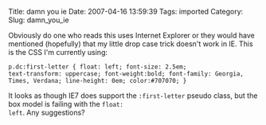 Title: damn you ie
Date: 2007-04-16 13:59:39
Tags: imported
Category: 
Slug: damn_you_ie

Obviously do one who reads this uses Internet Explorer or they would have mentioned (hopefully) that my little drop case trick doesn't work in IE.  This is the CSS I'm currently using:

<code>p.dc:first-letter {
float: left;
font-size: 2.5em;
text-transform: uppercase;
font-weight:bold;
font-family: Georgia, Times, Verdana;
line-height: 0em;
color:#707070;
}</code>

It looks as though IE7 does support the <code>:first-letter</code> pseudo class, but the box model is failing with the <code>float: left</code>.  Any suggestions?
